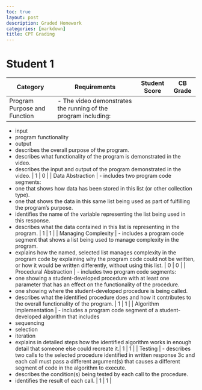 ```yaml
---
toc: true
layout: post
description: Graded Homework 
categories: [markdown]
title: CPT Grading
---
```


# Student 1 

| Category | Requirements | Student Score | CB Grade | 
| --- | --- | --- | --- |
| Program Purpose and Function | - The video demonstrates the running of the program including:
- input
- program functionality
- output
- describes the overall purpose of the program.
- describes what functionality of the program is demonstrated in the video.
- describes the input and output of the program demonstrated in the video. | 1 | 0 |
| Data Abstraction | -  includes two program code segments:
- one that shows how data has been stored in this list (or other collection type).
- one that shows the data in this same list being used as part of fulfilling the program’s purpose.
- identifies the name of the variable representing the list being used in this response. 
- describes what the data contained in this list is representing in the program. | 1 | 1 |
| Managing Complexity | -  includes a program code segment that shows a list being used to manage complexity in the program.
- explains how the named, selected list manages complexity in the program code by explaining why the program code could not be written, or how it would be written differently, without using this list. | 0 | 0 |
| Procedural Abstraction | - includes two program code segments: 
- one showing a student-developed procedure with at least one parameter that has an effect on the functionality of the procedure.
- one showing where the student-developed procedure is being called.
- describes what the identified procedure does and how it contributes to the overall functionality of the program. | 1 | 1 |
| Algorithm Implementation | - includes a program code segment of a student-developed algorithm that includes
- sequencing
- selection
- iteration
- explains in detailed steps how the identified algorithm works in enough detail that someone else could recreate it.| 1 | 1 |
| Testing | - describes two calls to the selected procedure identified in written response 3c and each call must pass a different argument(s) that causes a different segment of code in the algorithm to execute.
- describes the condition(s) being tested by each call to the procedure.
- identifies the result of each call. | 1 | 1 |
